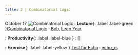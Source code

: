 ```yaml
---
title: 2 | Combinatorial Logic
---
```



October 17
![Combinatorial Logic](/bobs_new/assets/images/icons/2_combinatorial-logic.png)
: **Lecture**{: .label .label-green }[Combinatorial Logic](/bobs_new/lectures#2-combinatorial-logic)
  : [Bob](https://classroom.github.com/a/SrWip1V0), [Leap Year](https://classroom.github.com/a/QGy47nk5)

: **Productivity**{: .label .label-blue } []()
  : []

: **Exercise**{: .label .label-yellow } [Test for Echo](/bobs_new/exercises/#2-test-for-echo)
  : [echo_rs](https://github.com/dominikb1888/bobs_new/tree/main/exercises/echo)

